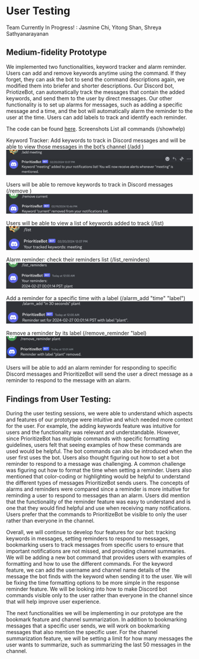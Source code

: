 # User Testing
Team Currently In Progress! : Jasmine Chi, Yitong Shan, Shreya Sathyanarayanan

## Medium-fidelity Prototype
We implemented two functionalities, keyword tracker and alarm reminder. Users can add and remove keywords anytime using the command. If they forget, they can ask the bot to send the command descriptions again, we modified them into briefer and shorter descriptions. Our Discord bot, PriotizeBot, can automatically track the messages that contain the added keywords, and send them to the user by direct messages. Our other functionality is to set up alarms for messages, such as adding a specific message and a time, and the bot will automatically alarm the reminder to the user at the time. Users can add labels to track and identify each reminder.

The code can be found [here](https://github.com/UWSocialComputing/Currently-in-progress-code/blob/main/src/discordbot/bot.py).
Screenshots
List all commands (/showhelp)


Keyword Tracker:
Add keywords to track in Discord messages and will be able to view those messages in the bot’s channel (/add <keyword>)
![screenshot](images/G6/add_keyword.png)


Users will be able to remove keywords to track in Discord messages (/remove <keyword>)
![screenshot](images/G6/remove_keyword.png)

Users will be able to view a list of keywords added to track (/list)
![screenshot](images/G6/list_keywords.png)


Alarm reminder:
check their reminders list (/list_reminders)
![screenshot](images/G6/list_reminders.png)

Add a reminder for a specific time with a label (/alarm_add "time" "label")  
![screenshot](images/G6/add_reminder.png)

Remove a reminder by its label (/remove_reminder "label)
![screenshot](images/G6/remove_reminder.png)

Users will be able to add an alarm reminder for responding to specific Discord messages and PrioritizeBot will send the user a direct message as a reminder to respond to the message with an alarm.


## Findings from User Testing:
During the user testing sessions, we were able to understand which aspects and features of our prototype were intuitive and which needed more context for the user. For example, the adding keywords feature was intuitive for users and the functionality was relevant and understandable. However, since PrioritizeBot has multiple commands with specific formatting guidelines, users felt that seeing examples of how these commands are used would be helpful. The bot commands can also be introduced when the user first uses the bot. Users also thought figuring out how to set a bot reminder to respond to a message was challenging. A common challenge was figuring out how to format the time when setting a reminder. Users also mentioned that color-coding or highlighting would be helpful to understand the different types of messages PrioritizeBot sends users. The concepts of alarms and reminders were compared since a reminder is more intuitive for reminding a user to respond to messages than an alarm. Users did mention that the functionality of the reminder feature was easy to understand and is one that they would find helpful and use when receiving many notifications. Users prefer that the commands to PrioritizeBot be visible to only the user rather than everyone in the channel. 

Overall, we will continue to develop four features for our bot: tracking keywords in messages, setting reminders to respond to messages, bookmarking users to track messages from specific users to ensure that important notifications are not missed, and providing channel summaries. We will be adding a new bot command that provides users with examples of formatting and how to use the different commands. For the keyword feature, we can add the username and channel name details of the message the bot finds with the keyword when sending it to the user. We will be fixing the time formatting options to be more simple in the response reminder feature. We will be looking into how to make Discord bot commands visible only to the user rather than everyone in the channel since that will help improve user experience. 

The next functionalities we will be implementing in our prototype are the bookmark feature and channel summarization. In addition to bookmarking messages that a specific user sends, we will work on bookmarking messages that also mention the specific user. For the channel summarization feature, we will be setting a limit for how many messages the user wants to summarize, such as summarizing the last 50 messages in the channel. 


